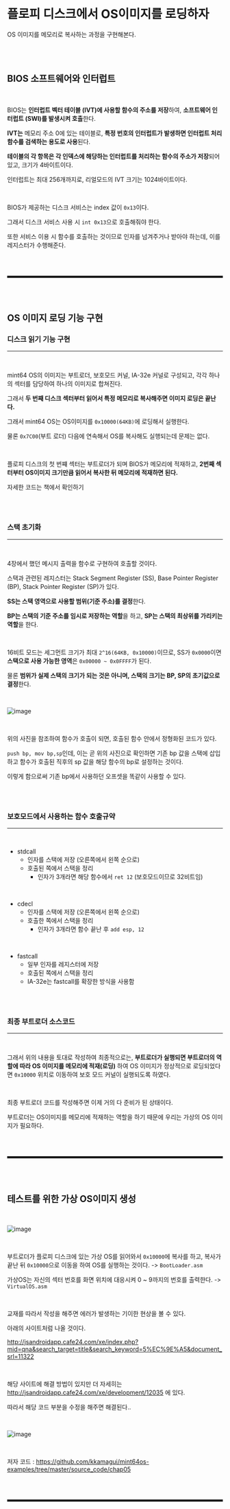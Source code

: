 # 플로피 디스크에서 OS이미지를 로딩하자

OS 이미지를 메모리로 복사하는 과정을 구현해본다.

<br><br>

## BIOS 소프트웨어와 인터럽트

<br>

BIOS는 **인터럽트 벡터 테이블 (IVT)에 사용할 함수의 주소를 저장**하여, **소프트웨어 인터럽트 (SWI)를 발생시켜 호출**한다.

**IVT는** 메모리 주소 0에 있는 테이블로, **특정 번호의 인터럽트가 발생하면 인터럽트 처리 함수를 검색하는 용도로 사용**된다.

**테이블의 각 항목은 각 인덱스에 해당하는 인터럽트를 처리하는 함수의 주소가 저장**되어 있고, 크기가 4바이트이다.

인터럽트는 최대 256개까지로, 리얼모드의 IVT 크기는 1024바이트이다.

<br>

BIOS가 제공하는 디스크 서비스는 index 값이 ```0x13```이다.

그래서 디스크 서비스 사용 시 ```int 0x13```으로 호출해줘야 한다.

또한 서비스 이용 시 함수를 호출하는 것이므로 인자를 넘겨주거나 받아야 하는데, 이를 레지스터가 수행해준다.

<br><br>
<hr style="border: 2px solid;">
<br><br>

## OS 이미지 로딩 기능 구현
### 디스크 읽기 기능 구현
---

<br>

mint64 OS의 이미지는 부트로더, 보호모드 커널, IA-32e 커널로 구성되고, 각각 하나의 섹터를 담당하여 하나의 이미지로 합쳐진다.

그래서 **두 번째 디스크 섹터부터 읽어서 특정 메모리로 복사해주면 이미지 로딩은 끝난다.**

그래서 mint64 OS는 OS이미지를 ```0x10000(64KB)```에 로딩해서 실행한다. 

물론 ```0x7C00```(부트 로더) 다음에 연속해서 OS를 복사해도 실행되는데 문제는 없다.

<br>

플로피 디스크의 첫 번쨰 섹터는 부트로더가 되며 BIOS가 메모리에 적재하고, **2번째 섹터부터 OS이미지 크기만큼 읽어서 복사한 뒤 메모리에 적재하면 된다.**

자세한 코드는 책에서 확인하기

<br><br>

### 스택 초기화
---

<br>

4장에서 했던 메시지 출력을 함수로 구현하여 호출할 것이다.

스택과 관련된 레지스터는 Stack Segment Register (SS), Base Pointer Register (BP), Stack Pointer Register (SP)가 있다.

**SS는 스택 영역으로 사용할 범위(기준 주소)를 결정**한다.

**BP는 스택의 기준 주소를 임시로 저장하는 역할**을 하고, **SP는 스택의 최상위를 가리키는 역할**을 한다.

<br>

16비트 모드는 세그먼트 크기가 최대 ```2^16(64KB, 0x10000)```이므로, SS가 ```0x0000```이면 **스택으로 사용 가능한 영역**은 ```0x00000 ~ 0x0FFFF```가 된다.

물론 **범위가 실제 스택의 크기가 되는 것은 아니며, 스택의 크기는 BP, SP의 초기값으로 결정**한다.

<br>

![image](https://user-images.githubusercontent.com/52172169/193410837-287b262f-844e-48b3-b6bd-cd2574938167.png)

<br>

위의 사진을 참조하여 함수가 호출이 되면, 호출된 함수 안에서 정형화된 코드가 있다.

```push bp, mov bp,sp```인데, 이는 곧 위의 사진으로 확인하면 기존 bp 값을 스택에 삽입하고 함수가 호출된 직후의 sp 값을 해당 함수의 bp로 설정하는 것이다.

이렇게 함으로써 기존 bp에서 사용하던 오프셋을 똑같이 사용할 수 있다.

<br><br>

### 보호모드에서 사용하는 함수 호출규약
---

<br>

+ stdcall
  + 인자를 스택에 저장 (오른쪽에서 왼쪽 순으로)
  + 호출된 쪽에서 스택을 정리
    + 인자가 3개라면 해당 함수에서 ```ret 12``` (보호모드이므로 32비트임)

<br>

+ cdecl
  + 인자를 스택에 저장 (오른쪽에서 왼쪽 순으로)
  + 호출한 쪽에서 스택을 정리
    + 인자가 3개라면 함수 끝난 후 ```add esp, 12``` 

<br>

+ fastcall
  + 일부 인자를 레지스터에 저장
  + 호출된 쪽에서 스택을 정리
  + IA-32e는 fastcall를 확장한 방식을 사용함

<br><br>

### 최종 부트로더 소스코드
---

<br>

그래서 위의 내용을 토대로 작성하여 최종적으로는, **부트로더가 실행되면 부트로더의 역할에 따라 OS 이미지를 메모리에 적재(로딩)** 하여 OS 이미지가 정상적으로 로딩되었다면 ```0x10000``` 위치로 이동하여 보호 모드 커널이 실행되도록 하였다.

<br>

최종 부트로더 코드를 작성해주면 이제 거의 다 준비가 된 상태이다.

부트로더는 OS이미지를 메모리에 적재하는 역할을 하기 때문에 우리는 가상의 OS 이미지가 필요하다.

<br><br>
<hr style="border: 2px solid;">
<br><br>

## 테스트를 위한 가상 OS이미지 생성

<br>

![image](https://user-images.githubusercontent.com/52172169/195346504-43bc311c-8d80-4289-add5-58896071eb40.png)

<br>

부트로더가 플로피 디스크에 있는 가상 OS를 읽어와서 ```0x10000```에 복사를 하고, 복사가 끝난 뒤 ```0x10000```으로 이동을 하여 OS를 실행하는 것이다. -> ```BootLoader.asm```

가상OS는 자신의 섹터 번호를 화면 위치에 대응시켜 0 ~ 9까지의 번호를 출력한다. -> ```VirtualOS.asm``` 

<br>

교재를 따라서 작성을 해주면 에러가 발생하는 기이한 현상을 볼 수 있다.

아래의 사이트처럼 나올 것이다.

http://jsandroidapp.cafe24.com/xe/index.php?mid=qna&search_target=title&search_keyword=5%EC%9E%A5&document_srl=11322

<br>

해당 사이트에 해결 방법이 있지만 더 자세히는 http://jsandroidapp.cafe24.com/xe/development/12035 에 있다.

따라서 해당 코드 부분을 수정을 해주면 해결된다..

<br>

![image](https://user-images.githubusercontent.com/52172169/193450008-fa922fb4-df12-4cd5-8186-3af143ef35e1.png)

<br>

저자 코드 : https://github.com/kkamagui/mint64os-examples/tree/master/source_code/chap05

<br><br>
<hr style="border: 2px solid;">
<br><br>

